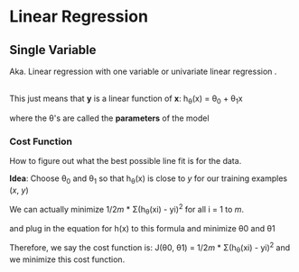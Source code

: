 # Linear Regression

## Single Variable

Aka. Linear regression with one variable or univariate linear regression . 

<br/>This just means that **y** is a linear function of **x**: h<sub>&theta;</sub>(x) = &theta;<sub>0</sub> + &theta;<sub>1</sub>x

where the &theta;'s are called the **parameters** of the model

### Cost Function

How to figure out what the best possible line fit is for the data.

**Idea**: Choose &theta;<sub>0</sub> and &theta;<sub>1</sub> so that h<sub>&theta;</sub>(x) is close to *y* for our training examples (*x*, *y*)

We can actually minimize 1/2*m* * &Sigma;(h<sub>&theta;</sub>(xi) - yi)<sup>2</sup> for all i = 1 to *m*. 

and plug in the equation for h(x) to this formula and minimize &theta;0 and &theta;1


Therefore, we say the cost function is: J(&theta;0, &theta;1) = 1/2*m* * &Sigma;(h<sub>&theta;</sub>(xi) - yi)<sup>2</sup> and we minimize this cost function.

